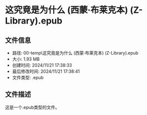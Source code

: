 ﻿# 这究竟是为什么 (西蒙·布莱克本) (Z-Library).epub

## 文件信息
- 路径: 00-temp\这究竟是为什么 (西蒙·布莱克本) (Z-Library).epub
- 大小: 1.93 MB
- 创建时间: 2024/11/21 17:38:33
- 最后修改时间: 2024/11/21 17:38:41
- 文件类型: .epub

## 文件描述
这是一个.epub类型的文件。

